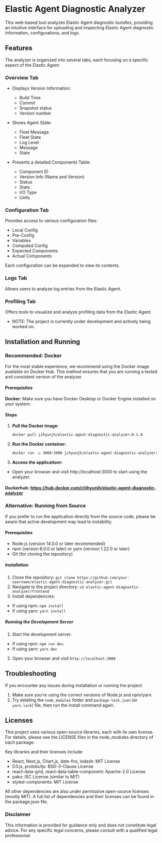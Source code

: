 # Elastic Agent Diagnostic Analyzer

This web-based tool analyzes Elastic Agent diagnostic bundles, providing an intuitive interface for uploading and inspecting Elastic Agent diagnostic information, configurations, and logs.

## Features

The analyzer is organized into several tabs, each focusing on a specific aspect of the Elastic Agent:

### Overview Tab

- Displays Version Information:

  - Build Time
  - Commit
  - Snapshot status
  - Version number

- Shows Agent State:

  - Fleet Message
  - Fleet State
  - Log Level
  - Message
  - State

- Presents a detailed Components Table:
  - Component ID
  - Version Info (Name and Version)
  - Status
  - State
  - I/O Type
  - Units

### Configuration Tab

Provides access to various configuration files:

- Local Config
- Pre-Config
- Variables
- Computed Config
- Expected Components
- Actual Components

Each configuration can be expanded to view its contents.

### Logs Tab

Allows users to analyze log entries from the Elastic Agent.

### Profiling Tab

Offers tools to visualize and analyze profiling data from the Elastic Agent.

- NOTE: The project is currently under development and actively being worked on.

## Installation and Running

### Recommended: Docker

For the most stable experience, we recommend using the Docker image available on Docker Hub. This method ensures that you are running a tested and consistent version of the analyzer.

#### Prerequisites

**Docker**: Make sure you have Docker Desktop or Docker Engine installed on your system.

#### Steps

1. **Pull the Docker image:**

   ```bash
   docker pull jihyunjh/elastic-agent-diagnostic-analyzer:0.1.0
   ```

2. **Run the Docker container:**

   ```bash
   docker run -p 3000:3000 jihyunjh/elastic-agent-diagnostic-analyzer:0.1.0
   ```

3. **Access the applicationr:**

- Open your browser and visit http://localhost:3000 to start using the analyzer.

#### Dockerhub: https://hub.docker.com/r/jihyunjh/elastic-agent-diagnostic-analyzer

### Alternative: Running from Source

If you prefer to run the application directly from the source code, please be aware that active development may lead to instability.

#### Prerequisites

- Node.js (version 14.0.0 or later recommended)
- npm (version 6.0.0 or later) or yarn (version 1.22.0 or later)
- Git (for cloning the repository)

##### Installation

1. Clone the repository: `git clone https://github.com/your-username/elastic-agent-diagnostic-analyzer.git`
2. Navigate to the project directory: `cd elastic-agent-diagnostic-analyzer/frontend`
3. Install dependencies:

- If using npm: `npm install`
- If using yarn: `yarn install`

##### Running the Development Server

1. Start the development server:

- If using npm: `npm run dev`
- If using yarn: `yarn dev`

2. Open your browser and visit `http://localhost:3000`

## Troubleshooting

If you encounter any issues during installation or running the project:

1. Make sure you're using the correct versions of Node.js and npm/yarn.
2. Try deleting the `node_modules` folder and `package-lock.json` (or `yarn.lock`) file, then run the install command again.

## Licenses

This project uses various open-source libraries, each with its own license. For details, please see the LICENSE files in the node_modules directory of each package.

Key libraries and their licenses include:

- React, Next.js, Chart.js, date-fns, lodash: MIT License
- D3.js, protobufjs: BSD-3-Clause License
- react-data-grid, react-data-table-component: Apache-2.0 License
- pako: ISC License (similar to MIT)
- styled-components: MIT License

All other dependencies are also under permissive open-source licenses (mostly MIT).
A full list of dependencies and their licenses can be found in the package.json file.

### Disclaimer

This information is provided for guidance only and does not constitute legal advice. For any specific legal concerns, please consult with a qualified legal professional.
